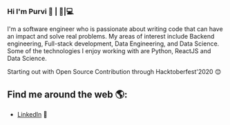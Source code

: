 ### Hi I'm Purvi :woman: | 👋|💻 

<!--
**purvimisal/purvimisal** is a ✨ _special_ ✨ repository because its `README.md` (this file) appears on your GitHub profile.

Here are some ideas to get you started:

- 🔭 I’m currently working on ...
- 🌱 I’m currently learning ...
- 👯 I’m looking to collaborate on ...
- 🤔 I’m looking for help with ...
- 💬 Ask me about ...
- 📫 How to reach me: ...
- 😄 Pronouns: ...
- ⚡ Fun fact: ...
-->

I'm a software engineer who is passionate about writing code that can have an impact and solve real problems.  My areas of interest include Backend engineering, Full-stack development, Data Engineering, and Data Science. Some of the technologies I enjoy working with are Python, ReactJS and Data Science. 

Starting out with Open Source Contribution through Hacktoberfest'2020 :blush:

## Find me around the web 🌎: 
- <a href="https://www.linkedin.com/in/purvivmisal/">LinkedIn</a> 💼
